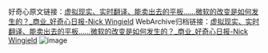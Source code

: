 好奇心原文链接：[虚拟现实、实时翻译、能卖出去的平板……微软的改变是如何发生的？_商业_好奇心日报-Nick Wingield](https://www.qdaily.com/articles/9117.html)
WebArchive归档链接：[虚拟现实、实时翻译、能卖出去的平板……微软的改变是如何发生的？_商业_好奇心日报-Nick Wingield](http://web.archive.org/web/20190623153806/https://www.qdaily.com/articles/9117.html)
![image](http://ww3.sinaimg.cn/large/007d5XDpgy1g3ve6xk76dj30u099m7wi)